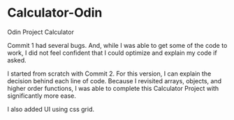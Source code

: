 # Calculator-Odin
Odin Project Calculator

Commit 1 had several bugs. And, while I was able to get some of the code to work, I did not feel confident that I could optimize and explain my code if asked.

I started from scratch with Commit 2. For this version, I can explain the decision behind each line of code. Because I revisited arrays,  objects, and higher order functions, I was able to complete this Calculator Project with significantly more ease.

I also added UI using css grid.
